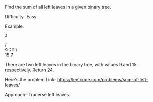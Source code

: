 Find the sum of all left leaves in a given binary tree.

Difficulty- Easy
 
Example:

    3
   / \
  9  20
    /  \
   15   7

There are two left leaves in the binary tree, with values 9 and 15 respectively. Return 24.

Here's the problem Link- https://leetcode.com/problems/sum-of-left-leaves/

Approach- Tracerse left leaves.